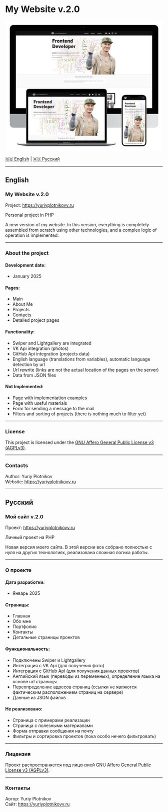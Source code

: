# My Website v.2.0

<img src=".info/poster.webp" alt="Poster" width="600" />

[🇬🇧 English](#english) | [🇷🇺 Русский](#русский)

---

## English

### My Website v.2.0

Project: https://yuriyplotnikovv.ru

Personal project in PHP

A new version of my website. In this version, everything is completely assembled from scratch using other technologies, and a complex logic of operation is implemented.

---

### About the project

#### Development date:

- January 2025

#### Pages:

- Main
- About Me
- Projects
- Contacts
- Detailed project pages

#### Functionality:

- Swiper and Lightgallery are integrated
- VK Api integration (photos)
- GitHub Api integration (projects data)
- English language (translations from variables), automatic language detection by url
- Url rewrite (links are not the actual location of the pages on the server)
- Data from JSON files

#### Not Implemented:

- Page with implementation examples
- Page with useful materials
- Form for sending a message to the mail
- Filters and sorting of projects (there is nothing much to filter yet)

---

### License

This project is licensed under the [GNU Affero General Public License v3 (AGPLv3)](https://www.gnu.org/licenses/agpl-3.0.html).

---

### Contacts

Author: Yuriy Plotnikov  
Website: https://yuriyplotnikovv.ru  

---

## Русский

### Мой сайт v.2.0

Проект: https://yuriyplotnikovv.ru

Личный проект на PHP

Новая версия моего сайта. В этой версии все собрано полностью с нуля на других технологиях, реализована сложная логика работы.

---

### О проекте

#### Дата разработки:

- Январь 2025

#### Страницы:

- Главная
- Обо мне
- Портфолио
- Контакты
- Детальные страницы проектов

#### Функциональность:

- Подключены Swiper и Lightgallery
- Интеграция с VK Api (для получения фото)
- Интеграция с GitHub Api (для получения данных проектов)
- Английский язык (переводы из переменных), определение языка на основе url страницы
- Переопределение адресов страниц (ссылки не являются фактическим расположением страниц на сервере)
- Данные из JSON файлов

#### Не реализовано:

- Страница с примерами реализации
- Страница с полезными материалами
- Форма отправки сообщения на почту
- Фильтры и сортировка проектов (пока особо нечего фильтровать)

---

### Лицензия

Проект распространяется под лицензией [GNU Affero General Public License v3 (AGPLv3)](https://www.gnu.org/licenses/agpl-3.0.html).

---

### Контакты

Автор: Yuriy Plotnikov  
Сайт: https://yuriyplotnikovv.ru  
